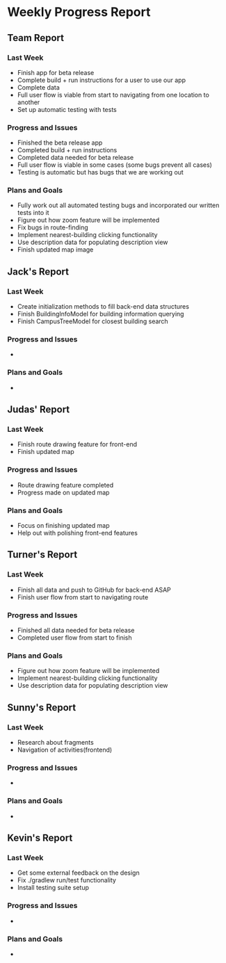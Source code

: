 # Weekly Progress Report
## Team Report
### Last Week
* Finish app for beta release
* Complete build + run instructions for a user to use our app
* Complete data
* Full user flow is viable from start to navigating from one location to another
* Set up automatic testing with tests
### Progress and Issues
* Finished the beta release app
* Completed build + run instructions
* Completed data needed for beta release
* Full user flow is viable in some cases (some bugs prevent all cases)
* Testing is automatic but has bugs that we are working out
### Plans and Goals
* Fully work out all automated testing bugs and incorporated our written tests into it
* Figure out how zoom feature will be implemented
* Fix bugs in route-finding
* Implement nearest-building clicking functionality
* Use description data for populating description view
* Finish updated map image
## Jack's Report
### Last Week
* Create initialization methods to fill back-end data structures
* Finish BuildingInfoModel for building information querying
* Finish CampusTreeModel for closest building search
### Progress and Issues
*
### Plans and Goals
*
## Judas' Report
### Last Week
* Finish route drawing feature for front-end
* Finish updated map
### Progress and Issues
* Route drawing feature completed
* Progress made on updated map
### Plans and Goals
* Focus on finishing updated map
* Help out with polishing front-end features
## Turner's Report
### Last Week
* Finish all data and push to GitHub for back-end ASAP
* Finish user flow from start to navigating route
### Progress and Issues
* Finished all data needed for beta release
* Completed user flow from start to finish
### Plans and Goals
* Figure out how zoom feature will be implemented
* Implement nearest-building clicking functionality
* Use description data for populating description view
## Sunny's Report
### Last Week
* Research about fragments
* Navigation of activities(frontend)
### Progress and Issues
*
### Plans and Goals
*
## Kevin's Report
### Last Week
* Get some external feedback on the design
* Fix ./gradlew run/test functionality
* Install testing suite setup
### Progress and Issues
* 
### Plans and Goals
*